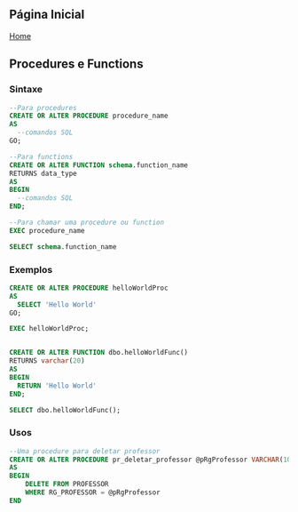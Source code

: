 ## Página Inicial

[Home](../index.md)


## Procedures e Functions

### Sintaxe
```sql
--Para procedures
CREATE OR ALTER PROCEDURE procedure_name
AS
  --comandos SQL
GO;

--Para functions
CREATE OR ALTER FUNCTION schema.function_name
RETURNS data_type
AS
BEGIN
  --comandos SQL
END;

--Para chamar uma procedure ou function
EXEC procedure_name

SELECT schema.function_name
```

### Exemplos
```sql
CREATE OR ALTER PROCEDURE helloWorldProc
AS
  SELECT 'Hello World'
GO;

EXEC helloWorldProc;


CREATE OR ALTER FUNCTION dbo.helloWorldFunc()
RETURNS varchar(20)
AS 
BEGIN
  RETURN 'Hello World'
END;

SELECT dbo.helloWorldFunc();
```
### Usos
```sql
--Uma procedure para deletar professor
CREATE OR ALTER PROCEDURE pr_deletar_professor @pRgProfessor VARCHAR(10)
AS
BEGIN
	DELETE FROM PROFESSOR
	WHERE RG_PROFESSOR = @pRgProfessor
END
```
